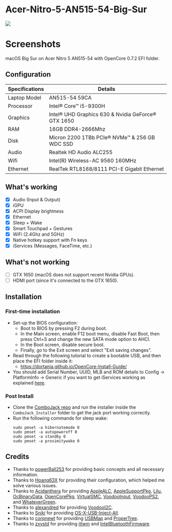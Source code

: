 # Acer-Nitro-5-AN515-54-Big-Sur

![](https://visitor-badge.glitch.me/badge?page_id=itsmeshibintmz.Acer-Nitro-5-AN515-54-Big-Sur) 

# Screenshots


macOS Big Sur on Acer Nitro 5 AN515-54 with OpenCore 0.7.2 EFI folder.

## Configuration

| Specifications      | Details                                            |
| ------------------- | -------------------------------------------------- |
| Laptop Model        | AN515-54 59CA                                      |
| Processor           | Intel® Core™ i5-9300H                              |
| Graphics            | Intel® UHD Graphics 630 & Nvidia GeForce® GTX 1650 |
| RAM                 | 16GB DDR4-2666Mhz                                  |
| Disk                | Micron 2200 1TBb PCIe® NVMe™ & 256 GB WDC SSD      |
| Audio               | Realtek HD Audio ALC255                            |
| Wifi                | Intel(R) Wireless-AC 9560 160MHz                   |
| Ethernet            | RealTek RTL8168/8111 PCI-E Gigabit Ethernet        |


## What's working

- [x] Audio (Input & Output)
- [x] iGPU
- [x] ACPI Display brightness
- [x] Ethernet
- [x] Sleep + Wake
- [x] Smart Touchpad + Gestures
- [x] WiFi (2.4Ghz and 5GHz)
- [x] Native hotkey support with Fn keys
- [x] iServices (Messages, FaceTime, etc.)

## What's not working

- [ ] GTX 1650 (macOS does not support recent Nvidia GPUs).
- [ ] HDMI port (since it's connected to the GTX 1650).

## Installation

### First-time installation

- Set-up the BIOS configuration:
  - Boot to BIOS by pressing F2 during boot.
  - In the Main screen, enable F12 boot menu, disable Fast Boot, then press Ctrl+S and change the new SATA mode option to AHCI.
  - In the Boot screen, disable secure boot.
  - Finally, go to the Exit screen and select "Exit saving changes".
- Read through the following tutorial to create a bootable USB, and then place the EFI folder inside it:
   - https://dortania.github.io/OpenCore-Install-Guide/
- You should add Serial Number, UUID, MLB and ROM details to Config -> PlatformInfo -> Generic if you want to get iServices working as explained [here](https://dortania.github.io/OpenCore-Post-Install/universal/iservices.html).

### Post Install

- Clone the [ComboJack repo](https://github.com/hackintosh-stuff/ComboJack) and run the installer inside the `ComboJack_Installer` folder to get the jack port working correctly.
- Run the following commands for sleep wake:
  ```
  sudo pmset -a hibernatemode 0
  sudo pmset -a autopoweroff 0
  sudo pmset -a standby 0
  sudo pmset -a proximitywake 0
  ```

## Credits

- Thanks to [powerBall253](https://github.com/PowerBall253/AN515-54-Hackintosh) for providing basic concepts and all necessary information.
- Thanks to [Hoang63X](https://github.com/Hoang63X/AN515-54-51X1-Hackintosh) for providing their configuration, which helped me solve various issues.
- Thanks to [Acidanthera](https://github.com/acidanthera) for providing [AppleALC](https://github.com/acidanthera/AppleALC), [AppleSupportPkg](https://github.com/acidanthera/AppleSupportPkg),  [Lilu](https://github.com/acidanthera/Lilu), [OcBinaryData](https://github.com/acidanthera/OcBinaryData), [OpenCorePkg](https://github.com/acidanthera/OpenCorePkg), [VirtualSMC](https://github.com/acidanthera/VirtualSMC), [VoodooInput](https://github.com/acidanthera/VoodooInput), [VoodooPS2](https://github.com/acidanthera/VoodooPS2), and [WhateverGreen](https://github.com/acidanthera/WhateverGreen).
- Thanks to [alexandred](https://github.com/alexandred) for providing [VoodooI2C](https://github.com/alexandred/VoodooI2C).
- Thanks to [Sniki](https://github.com/Sniki) for providing [OS-X-USB-Inject-All](https://github.com/Sniki/OS-X-USB-Inject-All).
- Thanks to [corpnewt](https://github.com/corpnewt) for providing [USBMap](https://github.com/corpnewt/USBMap) and [ProperTree](https://github.com/corpnewt/ProperTree).
- Thanks to [zxystd](https://github.com/zxystd) for providing [itlwm](https://github.com/OpenIntelWireless/itlwm) and [IntelBluetoothFirmware](https://github.com/zxystd/IntelBluetoothFirmware).